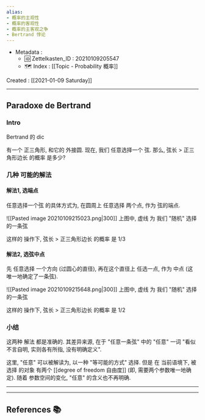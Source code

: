 ```yaml
---
alias: 
- 概率的主观性
- 概率的客观性
- 概率的主客观之争
- Bertrand 悖论
---
```


<!-- ------------ General Header Template 0.4.0 ------------ -->
- Metadata :
	- 🆔 Zettelkasten_ID : 20210109205547
	- 🗺 Index : [[Topic - Probability 概率]]

Created : [[2021-01-09 Saturday]]

***************************************************************

## Paradoxe de Bertrand

### Intro

Bertrand 的 dic



有一个 正三角形, 和它的 外接圆. 现在, 我们 任意选择一个 弦. 那么, 弦长 > 正三角形边长 的概率 是多少?

### 几种 可能的解法

#### 解法1, 选端点

任意选择一个弦 的具体方式为, 在圆周上 任意选择 两个点, 作为 弦的端点.

![[Pasted image 20210109215023.png|300]]
上图中, 虚线 为 我们 "随机" 选择的一条弦


这样的 操作下, 弦长 > 正三角形边长 的概率 是 1/3

#### 解法2, 选弦中点

先 任意选择 一个方向 (过圆心的直径), 再在这个直径上 任选一点, 作为 中点 (这 唯一地确定了一条弦).

![[Pasted image 20210109215648.png|300]]
上图中, 虚线 为 我们 "随机" 选择的一条弦

这样的 操作下, 弦长 > 正三角形边长 的概率 是 1/2


### 小结

这两种 解法 都是准确的. 其差异来源, 在于 "任意一条弦" 中的 "任意" 一词 "看似不言自明, 实则各有所指, 没有明确定义". 

这里, "任意" 可以被解读为, 以一种 "等可能的方式" 选择. 但是 在 当前语境下, 被选择 的对象 有两个 [[degree of freedom 自由度]] (即, 需要两个参数唯一地确定). 随着 参数空间的变化, "任意" 的含义也不再明确. 

***************************************************************
***************************************************************
<!-- Placeholder for pandoc Exportation with BibTeX -->

## References 📚